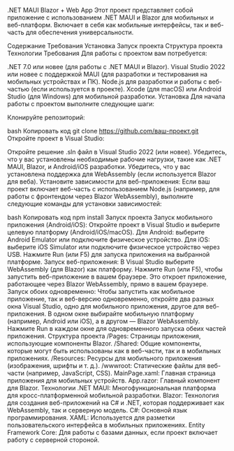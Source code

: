 .NET MAUI Blazor + Web App
Этот проект представляет собой приложение с использованием .NET MAUI и Blazor для мобильных и веб-платформ. Включает в себя как мобильные интерфейсы, так и веб-часть для обеспечения универсальности.

Содержание
Требования
Установка
Запуск проекта
Структура проекта
Технологии
Требования
Для работы с проектом вам потребуется:

.NET 7.0 или новее (для работы с .NET MAUI и Blazor).
Visual Studio 2022 или новее с поддержкой MAUI (для разработки и тестирования на мобильных устройствах и ПК).
Node.js для разработки и работы с веб-частью (если используется в проекте).
Xcode (для macOS) или Android Studio (для Windows) для мобильной разработки.
Установка
Для начала работы с проектом выполните следующие шаги:

Клонируйте репозиторий:

bash
Копировать код
git clone https://github.com/ваш-проект.git
Откройте проект в Visual Studio:

Откройте решение .sln файл в Visual Studio 2022 (или новее).
Убедитесь, что у вас установлены необходимые рабочие нагрузки, такие как .NET MAUI, Blazor, и Android/iOS разработки.
Убедитесь, что у вас установлена поддержка для WebAssembly (если используется Blazor для веба).
Установите зависимости для веб-приложения: Если ваш проект включает веб-часть с использованием Node.js (например, для работы с фронтендом через Blazor WebAssembly), выполните следующие команды для установки зависимостей:

bash
Копировать код
npm install
Запуск проекта
Запуск мобильного приложения (Android/iOS):
Откройте проект в Visual Studio и выберите целевую платформу (Android/iOS/macOS).
Для Android: выберите Android Emulator или подключите физическое устройство.
Для iOS: выберите iOS Simulator или подключите физическое устройство через USB.
Нажмите Run (или F5) для запуска приложения на выбранной платформе.
Запуск веб-приложения:
В Visual Studio выберите WebAssembly (для Blazor) как платформу.
Нажмите Run (или F5), чтобы запустить веб-приложение в вашем браузере. Это откроет приложение, работающее через Blazor WebAssembly, прямо в вашем браузере.
Запуск обоих одновременно:
Чтобы запустить как мобильное приложение, так и веб-версию одновременно, откройте два разных окна Visual Studio, одно для мобильного приложения, другое для веб-приложения.
В одном окне выбирайте мобильную платформу (например, Android или iOS), а в другом — Blazor WebAssembly.
Нажмите Run в каждом окне для одновременного запуска обеих частей приложения.
Структура проекта
/Pages: Страницы приложения, использующие компоненты Blazor.
/Shared: Общие компоненты, которые могут быть использованы как в веб-части, так и в мобильных приложениях.
/Resources: Ресурсы для мобильного приложения (изображения, шрифты и т. д.).
/wwwroot: Статические файлы для веб-части (например, JavaScript, CSS).
MainPage.xaml: Главная страница приложения для мобильных устройств.
App.razor: Главный компонент для Blazor.
Технологии
.NET MAUI: Многофункциональная платформа для кросс-платформенной мобильной разработки.
Blazor: Технология для создания веб-приложений на C# и .NET, которая поддерживает как WebAssembly, так и серверную модель.
C#: Основной язык программирования.
XAML: Используется для разметки пользовательского интерфейса в мобильных приложениях.
Entity Framework Core: Для работы с базами данных, если проект включает работу с серверной стороной.